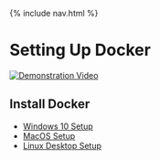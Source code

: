{% include nav.html %}
# Setting Up Docker

[![Demonstration Video](https://i.ytimg.com/vi/4mgVtB0t8aM/hqdefault.jpg)](https://www.youtube.com/watch?v=4mgVtB0t8aM)

## Install Docker
- [Windows 10 Setup](https://github.com/DSpace-Labs/DSpace-Docker-Images/blob/webinar/documentation/setup.Windows10.md)
- [MacOS Setup](https://github.com/DSpace-Labs/DSpace-Docker-Images/blob/webinar/documentation/setup.MacOS.md)
- [Linux Desktop Setup](https://github.com/DSpace-Labs/DSpace-Docker-Images/blob/webinar/documentation/setup.LinuxDesktop.md)
